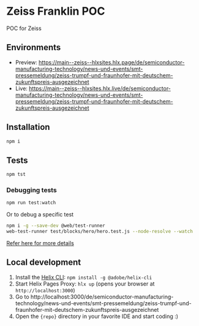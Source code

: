 # Zeiss Franklin POC
POC for Zeiss

## Environments
- Preview: https://main--zeiss--hlxsites.hlx.page/de/semiconductor-manufacturing-technology/news-und-events/smt-pressemeldung/zeiss-trumpf-und-fraunhofer-mit-deutschem-zukunftspreis-ausgezeichnet
- Live: https://main--zeiss--hlxsites.hlx.live/de/semiconductor-manufacturing-technology/news-und-events/smt-pressemeldung/zeiss-trumpf-und-fraunhofer-mit-deutschem-zukunftspreis-ausgezeichnet

## Installation

```sh
npm i
```

## Tests

```sh
npm tst
```
### Debugging tests
```sh
npm run test:watch
```
Or to debug a specific test
```sh
npm i -g --save-dev @web/test-runner
web-test-runner test/blocks/hero/hero.test.js --node-resolve --watch
```
[Refer here for more details](https://modern-web.dev/guides/test-runner/watch-and-debug/)

## Local development

1. Install the [Helix CLI](https://github.com/adobe/helix-cli): `npm install -g @adobe/helix-cli`
1. Start Helix Pages Proxy: `hlx up` (opens your browser at `http://localhost:3000`)
1. Go to http://localhost:3000/de/semiconductor-manufacturing-technology/news-und-events/smt-pressemeldung/zeiss-trumpf-und-fraunhofer-mit-deutschem-zukunftspreis-ausgezeichnet
1. Open the `{repo}` directory in your favorite IDE and start coding :)
